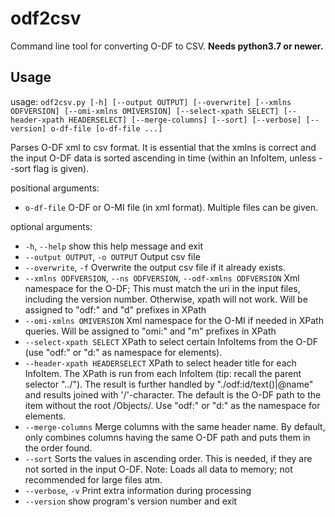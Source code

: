 # odf2csv
Command line tool for converting O-DF to CSV. **Needs python3.7 or newer.**

Usage
--------

usage: `odf2csv.py [-h] [--output OUTPUT] [--overwrite] [--xmlns ODFVERSION] [--omi-xmlns OMIVERSION] [--select-xpath SELECT] [--header-xpath HEADERSELECT] [--merge-columns] [--sort] [--verbose] [--version] o-df-file [o-df-file ...]`

Parses O-DF xml to csv format. It is essential that the xmlns is correct and the input O-DF data is sorted ascending in time (within an InfoItem, unless --sort flag is given).

positional arguments:
  * `o-df-file`             O-DF or O-MI file (in xml format). Multiple files can be given.

optional arguments:
  * `-h`, `--help`            show this help message and exit
  * `--output OUTPUT`, `-o OUTPUT`
                        Output csv file
  * `--overwrite`, `-f`       Overwrite the output csv file if it already exists.
  * `--xmlns ODFVERSION`, `--ns ODFVERSION`, `--odf-xmlns ODFVERSION`
                        Xml namespace for the O-DF; This must match the uri in the input files, including the version number. Otherwise, xpath will not work. Will be assigned to "odf:" and "d" prefixes in XPath
  * `--omi-xmlns OMIVERSION`
                        Xml namespace for the O-MI if needed in XPath queries. Will be assigned to "omi:" and "m" prefixes in XPath
  * `--select-xpath SELECT`
                        XPath to select certain InfoItems from the O-DF (use "odf:" or "d:" as namespace for elements).
  * `--header-xpath HEADERSELECT`
                        XPath to select header title for each InfoItem. The XPath is run from each InfoItem (tip: recall the parent selector "../"). The result is further handled by "./odf:id/text()|@name" and results joined with '/'-character. The default is the
                        O-DF path to the item without the root /Objects/. Use "odf:" or "d:" as the namespace for elements.
  * `--merge-columns`       Merge columns with the same header name. By default, only combines columns having the same O-DF path and puts them in the order found.
  * `--sort`                Sorts the values in ascending order. This is needed, if they are not sorted in the input O-DF. Note: Loads all data to memory; not recommended for large files atm.
  * `--verbose`, `-v`         Print extra information during processing
  * `--version`             show program's version number and exit

